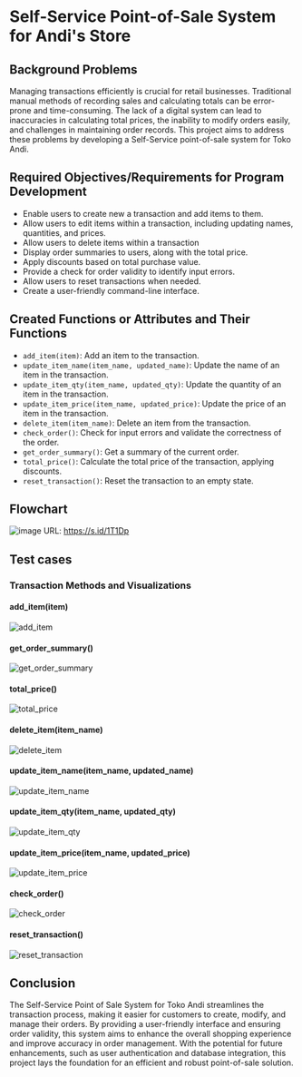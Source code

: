 # Self-Service Point-of-Sale System for Andi's Store

## Background Problems
Managing transactions efficiently is crucial for retail businesses. Traditional manual methods of recording sales and calculating totals can be error-prone and time-consuming. The lack of a digital system can lead to inaccuracies in calculating total prices, the inability to modify orders easily, and challenges in maintaining order records. This project aims to address these problems by developing a Self-Service point-of-sale system for Toko Andi.

## Required Objectives/Requirements for Program Development
- Enable users to create new a transaction and add items to them.
- Allow users to edit items within a transaction, including updating names, quantities, and prices.
- Allow users to delete items within a transaction
- Display order summaries to users, along with the total price.
- Apply discounts based on total purchase value.
- Provide a check for order validity to identify input errors.
- Allow users to reset transactions when needed.
- Create a user-friendly command-line interface.

## Created Functions or Attributes and Their Functions
- `add_item(item)`: Add an item to the transaction.
- `update_item_name(item_name, updated_name)`: Update the name of an item in the transaction.
- `update_item_qty(item_name, updated_qty)`: Update the quantity of an item in the transaction.
- `update_item_price(item_name, updated_price)`: Update the price of an item in the transaction.
- `delete_item(item_name)`: Delete an item from the transaction.
- `check_order()`: Check for input errors and validate the correctness of the order.
- `get_order_summary()`: Get a summary of the current order.
- `total_price()`: Calculate the total price of the transaction, applying discounts.
- `reset_transaction()`: Reset the transaction to an empty state.

## Flowchart
![image](https://github.com/albarpambagio/Self-Service-POS-System/assets/46396286/55d020b5-472f-4b59-8756-ab71a0c747c2)
URL: https://s.id/1T1Dp

## Test cases
### Transaction Methods and Visualizations

#### add_item(item)
![add_item](https://github.com/albarpambagio/Self-Service-POS-System/assets/46396286/bd7532a7-65a5-46dd-b2f1-3032de8f5397)

#### get_order_summary()
![get_order_summary](https://github.com/albarpambagio/Self-Service-POS-System/assets/46396286/ffc5744f-9d8a-44e1-a085-2579c3081cce)

#### total_price()
![total_price](https://github.com/albarpambagio/Self-Service-POS-System/assets/46396286/253c6bdb-8d0b-43b9-a464-b67430dcfbe6)

#### delete_item(item_name)
![delete_item](https://github.com/albarpambagio/Self-Service-POS-System/assets/46396286/27d085c0-34d4-4215-9369-3a19355b1456)

#### update_item_name(item_name, updated_name)
![update_item_name](https://github.com/albarpambagio/Self-Service-POS-System/assets/46396286/9b042165-36dc-4d13-a0a6-a04dd61fbf92)

#### update_item_qty(item_name, updated_qty)
![update_item_qty](https://github.com/albarpambagio/Self-Service-POS-System/assets/46396286/d7926300-695b-42e1-8d2a-91e6a62b655a)

#### update_item_price(item_name, updated_price)
![update_item_price](https://github.com/albarpambagio/Self-Service-POS-System/assets/46396286/05c4f4d8-28f8-4c94-a190-2a814a25b127)

#### check_order()
![check_order](https://github.com/albarpambagio/Self-Service-POS-System/assets/46396286/2f3d4d50-3449-4d4e-8e72-7fc3d8c04cd8)

#### reset_transaction()
![reset_transaction](https://github.com/albarpambagio/Self-Service-POS-System/assets/46396286/04e17b52-dabc-4b58-aecc-74154e504db9)



## Conclusion
The Self-Service Point of Sale System for Toko Andi streamlines the transaction process, making it easier for customers to create, modify, and manage their orders. By providing a user-friendly interface and ensuring order validity, this system aims to enhance the overall shopping experience and improve accuracy in order management. With the potential for future enhancements, such as user authentication and database integration, this project lays the foundation for an efficient and robust point-of-sale solution.
